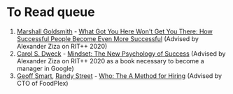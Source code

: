 # To Read queue 

1. [Marshall Goldsmith](https://www.goodreads.com/author/show/48383.Marshall_Goldsmith) - [What Got You Here Won't Get You There: How Successful People Become Even More Successful](https://www.goodreads.com/book/show/84525.What_Got_You_Here_Won_t_Get_You_There) (Advised by Alexander Ziza on RIT++ 2020)
1. [Carol S. Dweck](https://www.goodreads.com/author/show/217172.Carol_S_Dweck) - [Mindset: The New Psychology of Success](https://www.goodreads.com/book/show/40745.Mindset) (Advised by Alexander Ziza on RIT++ 2020 as a book necessary to become a manager in Google)
1. [Geoff Smart](https://www.goodreads.com/author/show/1312655.Geoff_Smart), [Randy Street](https://www.goodreads.com/author/show/2073442.Randy_Street) - [Who: The A Method for Hiring](https://www.goodreads.com/book/show/4989687-who) (Advised by CTO of FoodPlex)